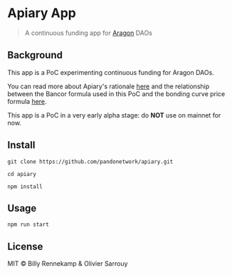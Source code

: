 # Apiary App

> A continuous funding app for [Aragon](https://www.aragon.org) DAOs

## Background

This app is a PoC experimenting continuous funding for Aragon DAOs.

You can read more about Apiary's rationale [here](https://github.com/1Hive/Apiary) and the relationship between the Bancor formula used in this PoC and the bonding curve price formula [here](https://medium.com/@billyrennekamp/converting-between-bancor-and-bonding-curve-price-formulas-9c11309062f5).

This app is a PoC in a very early alpha stage: do **NOT** use on mainnet for now.

## Install

```
git clone https://github.com/pandonetwork/apiary.git
```

```
cd apiary
```

```
npm install
```

## Usage

```
npm run start
```

## License

MIT © Billy Rennekamp & Olivier Sarrouy
